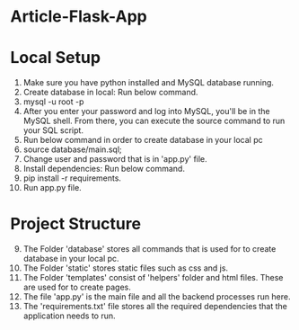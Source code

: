 # Article-Flask-App
# Local Setup
1. Make sure you have python installed and MySQL database running.
2. Create database in local: Run below command.
3. mysql -u root -p
4. After you enter your password and log into MySQL, you'll be in the MySQL shell. From there, you can execute the source command to run your SQL script.
5. Run below command in order to create database in your local pc
6. source database/main.sql;
7. Change user and password that is in 'app.py' file.
8. Install dependencies: Run below command.
9. pip install -r requirements.
10. Run app.py file.
# Project Structure
9. The Folder 'database' stores all commands that is used for to create database in your local pc.
10. The Folder 'static' stores static files such as css and js.
11. The Folder 'templates' consist of 'helpers' folder and html files. These are used for to create pages.
12. The file 'app.py' is the main file and all the backend processes run here.
13. The 'requirements.txt' file stores all the required dependencies that the application needs to run.
